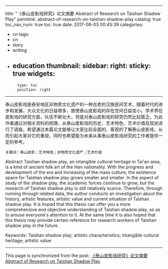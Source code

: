
---
title: "《泰山皮影戏研究》论文摘要 Abstract of Research on Taishan Shadow Play"
permlink: abstract-of-research-on-taishan-shadow-play
catalog: true
toc_nav_num: true
toc: true
date: 2017-08-03 00:45:39
categories:
- cn
tags:
- cn
- story
- writing
- education
thumbnail: 
sidebar:
    right:
        sticky: true
widgets:
    -
        type: toc
        position: right
---


泰山皮影戏是泰安地区非物质文化遗产的一种古老的汉族民间艺术，随着时代的进步和发展，大众文化的日益增多，致使泰山皮影戏的存在空间日益变小。学术界在皮影戏的研究方面，队伍不断壮大，但是对泰山皮影戏的研究仍然比较匮乏。为此作者通过对相关资料的梳理，从泰山皮影戏的历史、艺术特色、艺术价值及现状进行了调查。希望通过本篇论文能够让大家比较全面的、客观的了解泰山皮影戏，从而引起大家对它的重视，同时也希望能为未来从事泰山皮影戏研究的工作者提供一定的参考。

    关键词：泰山皮影；艺术特色；非物质文化遗产；艺术价值

Abstract
Taishan shadow play, an intangible cultural heritage in Tai'an area, is a kind of ancient folk art of the Han nationality. With the progress and development of the era and increasing of the mass culture, the existence space for Taishan shadow play grows smaller and smaller. In the aspect of study of the shadow play, the academic forces continue to grow, but the research of Taishan shadow play is still relatively scarce. Therefore, through running through related data, the author conducts an investigation about the history, artistic features, artistic value and current situation of Taishan shadow play. It is hoped that this thesis can offer you a more comprehensive and objective understanding of Taishan shadow play, so as to arouse everyone's attention to it. At the same time it is also hoped that this thesis may provide certain reference for research workers of Taishan shadow play in the future.

Keywords: Taishan shadow play; artistic characteristics; intangible cultural heritage; artistic value

- - -

This page is synchronized from the post: [《泰山皮影戏研究》论文摘要 Abstract of Research on Taishan Shadow Play](https://steemit.com/@bring/abstract-of-research-on-taishan-shadow-play)
